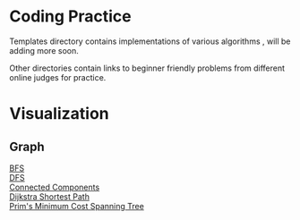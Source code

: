 # Coding Practice

Templates directory contains implementations of various algorithms , will be adding more soon.

Other directories contain links to beginner friendly problems from different online judges for practice.

# Visualization

## Graph

[BFS](https://www.cs.usfca.edu/~galles/visualization/BFS.html)<br/>
[DFS](https://www.cs.usfca.edu/~galles/visualization/DFS.html)<br/>
[Connected Components](https://www.cs.usfca.edu/~galles/visualization/ConnectedComponent.html)<br/>
[Dijkstra Shortest Path](https://www.cs.usfca.edu/~galles/visualization/Dijkstra.html)<br/>
[Prim's Minimum Cost Spanning Tree](https://www.cs.usfca.edu/~galles/visualization/Prim.html)<br/>
